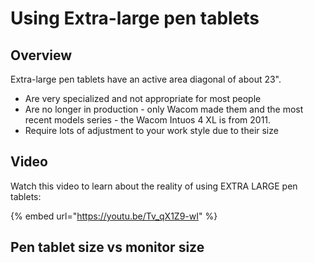 # Using Extra-large pen tablets

## Overview

Extra-large pen tablets have an active area diagonal of about 23".

* Are very specialized and not appropriate for most people
* Are no longer in production -  only Wacom made them and the most recent models series - the Wacom Intuos 4 XL is from 2011.
* Require lots of adjustment to your work style due to their size

## Video

Watch this video to learn about the reality of using EXTRA LARGE pen tablets:&#x20;

{% embed url="https://youtu.be/Tv_qX1Z9-wI" %}

## Pen tablet size vs monitor size

